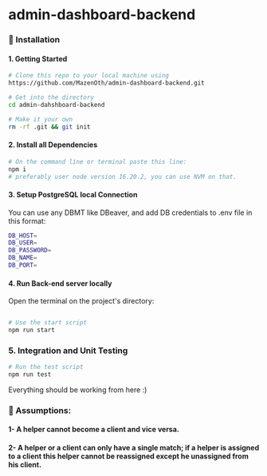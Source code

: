 # admin-dashboard-backend

### :dvd: Installation

#### 1. Getting Started

``` sh
# Clone this repo to your local machine using
https://github.com/MazenOth/admin-dashboard-backend.git

# Get into the directory 
cd admin-dahshboard-backend

# Make it your own
rm -rf .git && git init
```

#### 2. Install all Dependencies
```sh
# On the command line or terminal paste this line:
npm i
# preferably user node version 16.20.2, you can use NVM on that.
```

#### 3. Setup PostgreSQL local Connection


You can use any DBMT like DBeaver, and add DB credentials to .env file in this format:
``` sh
DB_HOST=
DB_USER=
DB_PASSWORD=
DB_NAME=
DB_PORT=

```

#### 4. Run Back-end server locally 

Open the terminal on the project's directory:

``` sh

# Use the start script
npm run start

```

### 5. Integration and Unit Testing

``` sh
# Run the test script
npm run test

```

Everything should be working from here :)

### :dvd: Assumptions: 

#### 1- A helper cannot become a client and vice versa.
#### 2- A helper or a client can only have a single match; if a helper is assigned to a client this helper cannot be reassigned except he unassigned from his client.
